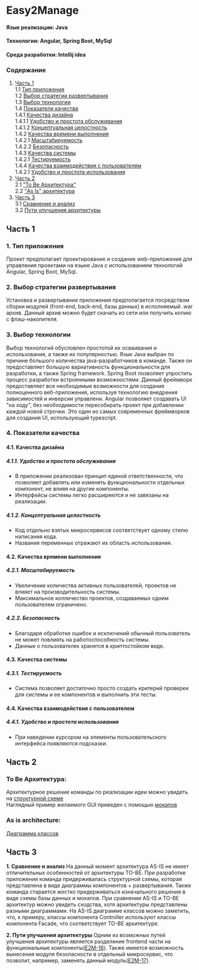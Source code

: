 # Easy2Manage

#### Язык реализации: Java  
#### Технологии: Angular, Spring Boot, MySql 
#### Среда разработки: Intellij idea

### Содержание
1. [Часть 1](#part1) <br>
  1.1 [Тип приложения](#1) <br>
  1.2 [Выбор стратегии развертывания](#2) <br>
  1.3 [Выбор технологии](#3) <br>
  1.4 [Показатели качества](#4) <br>
    	1.4.1 [Качества дизайна](#4.1) <br>
		1.4.1.1 [Удобство и простота обслуживания](#4.1.1) <br>
		1.4.1.2 [Концептуальная целостность](#4.1.2) <br>
	1.4.2 [Качества времени выполнения](#4.2) <br>
		1.4.2.1 [Масштабируемость](#4.2.1) <br>
		1.4.2.2 [Безопасность](#4.2.2) <br>
	1.4.3 [Качества системы](#4.3) <br>
		1.4.2.1 [Тестируемость](#4.3.1) <br>
	1.4.4 [Качества взаимодействия с пользователем](#4.4) <br>
		1.4.2.1 [Удобство и простота использования](#4.4.1) <br>
2. [Часть 2](#part2) <br>
	2.1 ["To Be Архитектура"](#to_be) <br>
  	2.2 ["As Is" архитектура](#as_is) <br>
3. [Часть 3](#part3)   
  3.1 [Сравнение и анализ](#compare_and_analysis)   
  3.2 [Пути улучшения архитектуры](#way_upgrade)  


## Часть 1 <a name="part1"></a>

### 1. Тип приложения <a name="1"></a>
Проект предполагает проектирование и создание web-приложения для управления проектами на языке Java с использованием технологий Angular, Spring Boot, MySql.

### 2. Выбор стратегии развертывания <a name="2"></a>
Установка и развертывание приложения предполагается посредством сборки модулей (front-end, back-end, базы данных) в исполняемый .war архив. Данный архив можно будет скачать из сети или получить копию с флэш-накопителя.

### 3. Выбор технологии <a name="3"></a>
Выбор технологий обусловлен простотой их осваивания и использования, а также их популярностью.
Язык Java выбран по причине большого количества java-разработчиков в команде. Также он предоставляет большую вариативность функциональности для разработки, а также Spring framework. 
Spring Boot позволяет упростить процесс разработки встроенными возможностями. Данный фреймворк предоставляет все необходимые возможности для создания полноценного веб-приложения, используя технологию внедрения зависимостей и инверсии управлени.
Angular позволяет создавать UI "на ходу", без необходимости пересобирать проект при добавлении каждой новой строчки. Это один из самых современных фреймворков для создания UI, использующий typescript. 

### 4. Показатели качества <a name="4"></a>
#### 4.1. Качества дизайна<a name="4.1"></a>
##### 4.1.1. Удобство и простота обслуживания <a name="4.1.1"></a>
* В приложении реализован принцип единой ответственности, что позволяет добавлять или изменять функциональности отдельных компонент, не влияя на другие компоненты.
* Интерфейсы системы легко расширяются и не завязаны на реализации. 
##### 4.1.2. Концептуальная целостность <a name="4.1.2"></a>
* Код отдельно взятых микросервисов соответствует одному стилю написания кода.
* Названия переменных отражают их область использования.
#### 4.2. Качества времени выполнения <a name="4.2"></a>
##### 4.2.1. Масштабируемость <a name="4.2.1"></a>
* Увеличение количества активных пользователей, проектов не влияет на производительность системы.
* Максимальное колличество проектов, создаваемых одним пользователем ограничено.
##### 4.2.2. Безопасность <a name="4.2.2"></a>
* Благодаря обработке ошибок и исключений обычный пользователь не может повлиять на работоспособность системы.
* Данные о пользователях хранятся в криптостойком виде.
#### 4.3. Качества системы <a name="4.3"></a>
##### 4.3.1. Тестируемость <a name="4.3.1"></a>
* Система позволяет достаточно просто создать критерий проверки для системы и ее компонентов и выполнить эти тесты.
#### 4.4. Качества взаимодействия с пользователем <a name="4.4"></a>
##### 4.4.1. Удобство и простота использования <a name="4.4.1"></a>
* При наведении курсором на элементы пользовательского интерфейса появляются подсказки.
## Часть 2 <a name="part2"/></a>

### To Be Архитектура: <a name="to_be"></a>
Архитектурное решение команды по реализации идеи можно увидеть на [структурной схеме](https://github.com/IlyaMarkevichV/Easy2Manage/blob/master/Documentation/diagrams/structure/%D0%A1%D1%82%D1%80%D1%83%D0%BA%D1%82%D1%83%D1%80%D0%BD%D0%B0%D1%8F%20%D1%81%D1%85%D0%B5%D0%BC%D0%B0.PNG) <br>
Наглядный пример желаемого GUI приведен с помощью [мокапов](https://github.com/IlyaMarkevichV/Easy2Manage/tree/master/Documentation/mockup) <br>
  
### As is architecture:<a name="as_is"/></a>
[Диаграмма классов](https://github.com/IlyaMarkevichV/Easy2Manage/blob/master/Documentation/diagrams/class/class-diagram.jpg)  <br>

## Часть 3 <a name="part3"/></a>

**1. Сравнение и анализ** <a name="compare_and_analysis"/></a>
На данный момент архитектура AS-IS не имеет отличительных особенностей от архитектуры TO-BE. При разработке приложения команда придерживалась структурной схемы, которая представлена в виде диаграммы компонентов + развертывания. Также команда старается жестко придерживаться изначального решения в виде схемы базы данных и мокапов. При сравнении AS-IS и TO-BE архитектур можно увидеть сходства, хотя архитектуры представлены разными диаграммами. На AS-IS диаграмме классов можно заметить, что, к примеру, классы компонента Controller используют классы компонента Facade, что соответствует TO-BE архитектуре.

**2. Пути улучшения архитектуры** <a name="way_upgrade"/></a>
Одним из возможных путей улучшения архитектуры является разделение frontend части на функциональные компоненты([E2M-16](https://trello.com/c/74Fto685/36-e2m-16-dev-%D1%80%D0%B0%D0%B7%D0%B4%D0%B5%D0%BB%D0%B5%D0%BD%D0%B8%D0%B5-frontend-%D0%BD%D0%B0-%D1%84%D1%83%D0%BD%D0%BA%D1%86%D0%B8%D0%BE%D0%BD%D0%B0%D0%BB%D1%8C%D0%BD%D1%8B%D0%B5-%D0%BA%D0%BE%D0%BC%D0%BF%D0%BE%D0%BD%D0%B5%D0%BD%D1%82%D1%8B)). Также имеется возможность вынесения модуля безопасности в отдельный микросервис, что позволит, например, заменять данный модуль([E2M-17](https://trello.com/c/5eFBb2An/37-e2m-17-dev-%D0%B2%D1%8B%D0%BD%D0%B5%D1%81%D0%B5%D0%BD%D0%B8%D0%B5-security-%D0%BC%D0%BE%D0%B4%D1%83%D0%BB%D1%8F-%D0%B2-%D0%BE%D1%82%D0%B4%D0%B5%D0%BB%D1%8C%D0%BD%D1%8B%D0%B9-%D0%BC%D0%B8%D0%BA%D1%80%D0%BE%D1%81%D0%B5%D1%80%D0%B2%D0%B8%D1%81)). 
